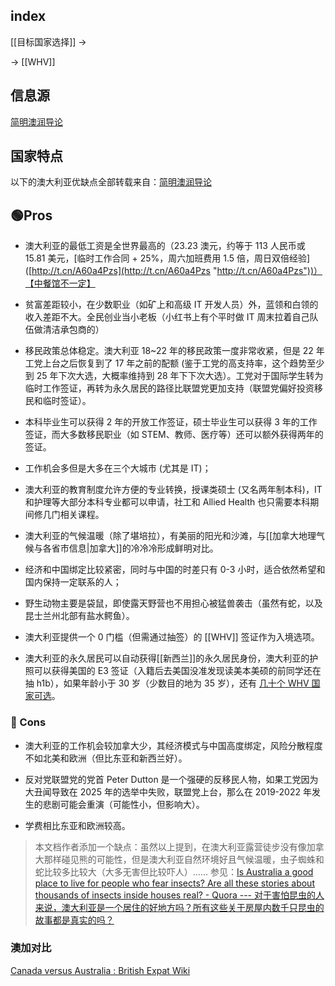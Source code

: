 
## index


[[目标国家选择]] -> 

-> [[WHV]]

## 信息源

[简明澳润导论](https://radical-war-cdf.notion.site/cac7b5c4329c4ef7bcec1d5da4ec6457)

## 国家特点

以下的澳大利亚优缺点全部转载来自：[简明澳润导论](https://radical-war-cdf.notion.site/cac7b5c4329c4ef7bcec1d5da4ec6457)

## 🟢Pros
  
- 澳大利亚的最低工资是全世界最高的（23.23 澳元，约等于 113 人民币或 15.81 美元，[临时工作合同 + 25%，周六加班费用 1.5 倍，周日双倍经验]([http://t.cn/A60a4Pzs](http://t.cn/A60a4Pzs "http://t.cn/A60a4Pzs"))）【中餐馆不一定】  
  
- 贫富差距较小，在少数职业（如矿上和高级 IT 开发人员）外，蓝领和白领的收入差距不大。全民创业当小老板（小红书上有个平时做 IT 周末拉着自己队伍做清洁承包商的）  
  
- 移民政策总体稳定。澳大利亚 18~22 年的移民政策一度非常收紧，但是 22 年工党上台之后恢复到了 17 年之前的配额 (鉴于工党的高支持率，这个趋势至少到 25 年下次大选，大概率维持到 28 年下下次大选）。工党对于国际学生转为临时工作签证，再转为永久居民的路径比联盟党更加支持（联盟党偏好投资移民和临时签证）。   
  
- 本科毕业生可以获得 2 年的开放工作签证，硕士毕业生可以获得 3 年的工作签证，而大多数移民职业（如 STEM、教师、医疗等）还可以额外获得两年的签证。  

- 工作机会多但是大多在三个大城市 (尤其是 IT)； 
  
- 澳大利亚的教育制度允许方便的专业转换，授课类硕士 (又名两年制本科)，IT 和护理等大部分本科专业都可以申请，社工和 Allied Health 也只需要本科期间修几门相关课程。  
  
- 澳大利亚的气候温暖（除了堪培拉），有美丽的阳光和沙滩，与[[加拿大地理气候与各省市信息|加拿大]]的冷冷冷形成鲜明对比。  
  
- 经济和中国绑定比较紧密，同时与中国的时差只有 0-3 小时，适合依然希望和国内保持一定联系的人；
  
- 野生动物主要是袋鼠，即使露天野营也不用担心被猛兽袭击（虽然有蛇，以及昆士兰州北部有盐水鳄鱼）。  
  
- 澳大利亚提供一个 0 门槛（但需通过抽签）的 [[WHV]] 签证作为入境选项。  
  
- 澳大利亚的永久居民可以自动获得[[新西兰]]的永久居民身份，澳大利亚的护照可以获得美国的 E3 签证（入籍后去美国没准发现读美本美硕的前同学还在抽 h1b），如果年龄小于 30 岁（少数目的地为 35 岁），还有 [几十个 WHV 国家可选](https://workingholiday.au/working-holiday-visa-countries/)。

### 🔴 Cons
  
- 澳大利亚的工作机会较加拿大少，其经济模式与中国高度绑定，风险分散程度不如北美和欧洲（但比东亚和新西兰好）。  
  
- 反对党联盟党的党首 Peter Dutton 是一个强硬的反移民人物，如果工党因为大丑闻导致在 2025 年的选举中失败，联盟党上台，那么在 2019-2022 年发生的悲剧可能会重演（可能性小，但影响大）。  

- 学费相比东亚和欧洲较高。

>本文档作者添加一个缺点：虽然以上提到，在澳大利亚露营徒步没有像加拿大那样碰见熊的可能性，但是澳大利亚自然环境好且气候温暖，虫子蜘蛛和蛇比较多比较大（大多无害但比较吓人）…… 参见：[Is Australia a good place to live for people who fear insects? Are all these stories about thousands of insects inside houses real? - Quora --- 对于害怕昆虫的人来说，澳大利亚是一个居住的好地方吗？所有这些关于房屋内数千只昆虫的故事都是真实的吗？](https://www.quora.com/Is-Australia-a-good-place-to-live-for-people-who-fear-insects-Are-all-these-stories-about-thousands-of-insects-inside-houses-real)

### 澳加对比

[Canada versus Australia : British Expat Wiki](https://britishexpats.com/wiki/Canada_versus_Australia)

